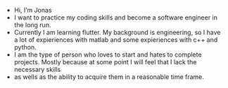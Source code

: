 - Hi, I’m Jonas
- I want to practice my coding skills and become a software engineer in the long run.
- Currently I am learning flutter. My background is engineering, so I have a lot of expieriences with matlab and some expieriences with c++ and python. 
- I am the type of person who loves to start and hates to complete projects. Mostly because at some point I will feel that I lack the necessary skills
- as wells as the ability to acquire them in a reasonable time frame. 
